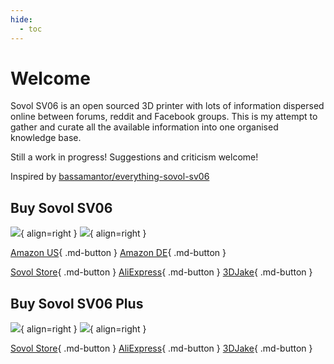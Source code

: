 ```yaml
---
hide:
  - toc
---
```

# Welcome

Sovol SV06 is an open sourced 3D printer with lots of information dispersed online between forums, reddit and Facebook groups. This is my attempt to gather and curate all the available information into one organised knowledge base.

Still a work in progress! Suggestions and criticism welcome!

Inspired by [bassamantor/everything-sovol-sv06](https://github.com/bassamanator/everything-sovol-sv06)

## Buy Sovol SV06

![](/images/sv06.webp#only-light){ align=right }
![](/images/sv06-dark.webp#only-dark){ align=right }

[Amazon US](https://www.amazon.com/Sovol-Planetary-Extruder-25-Point-8-66x8-66x9-84/dp/B0BJV3WB2J?&linkCode=ll1&tag=blakadders-20&linkId=a84b44d69702c51c8d697bcf79a577f7&language=en_US&ref_=as_li_ss_tl){ .md-button } 
[Amazon DE](https://www.amazon.de/-/en/Sovol-SV06/dp/B0BK89Z388?crid=21UU1VLXQGK1J&keywords=sovol&qid=1681063442&sprefix=sovol%2Caps%2C152&sr=8-2&linkCode=ll1&tag=blakadders-20&linkId=f8c2afe1da53a51bc803f982306071ef&language=en_GB&ref_=as_li_ss_tl){ .md-button }

[Sovol Store](https://sovol3d.com/products/sovol-sv06-direct-drive-3d-printer?sca_ref=3309524.Vd4MGn0pGL&sca_source=base){ .md-button } 
[AliExpress](https://www.aliexpress.com/item/1005005061314862.html?aff_fcid=b01193a302754ad5a04b3ffcac968624-1681053035903-00240-_DDg1H8N&tt=CPS_NORMAL&aff_fsk=_DDg1H8N&aff_platform=shareComponent-detail&sk=_DDg1H8N&aff_trace_key=b01193a302754ad5a04b3ffcac968624-1681053035903-00240-_DDg1H8N&terminal_id=3f8c776975fd455ba956809c02d71a91&afSmartRedirect=y){ .md-button }
[3DJake](https://www.awin1.com/cread.php?awinmid=21809&awinaffid=930253&ued=https%3A%2F%2Fwww.3djake.com%2Fsovol%2Fsv06){ .md-button }

## Buy Sovol SV06 Plus

![](/images/sv06plus.webp#only-light){ align=right }
![](/images/sv06plus-dark.webp#only-dark){ align=right }


[Sovol Store](https://sovol3d.com/products/sovol-sv06-plus?sca_ref=3309524.Vd4MGn0pGL){ .md-button }
[AliExpress](https://www.aliexpress.com/item/1005005237483248.html?aff_fcid=7348af99cf1d411ab4ffb7cadd6a195f-1681053334741-05363-_DDaMMPP&tt=CPS_NORMAL&aff_fsk=_DDaMMPP&aff_platform=shareComponent-detail&sk=_DDaMMPP&aff_trace_key=7348af99cf1d411ab4ffb7cadd6a195f-1681053334741-05363-_DDaMMPP&terminal_id=3f8c776975fd455ba956809c02d71a91&afSmartRedirect=y){ .md-button }
[3DJake](https://www.awin1.com/cread.php?awinmid=21809&awinaffid=930253&ued=https%3A%2F%2Fwww.3djake.com%2Fsovol%2Fsv06-plus){ .md-button }